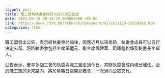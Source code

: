 ```yaml
---
layout: post
title: 職工盟稱執委會成員可自行決定去留
date: 2021-09-18 00:38:25.000000000 +08:00
link: https://news.rthk.hk/rthk/ch/component/k2/1611123-20210918.htm
categories: rthk
---
```


職工盟發出公告，表示經執委會討論後，因應近月以來局勢，執委會成員可以自行決定去留。現時執委會包括主席黃迺元、副主席鄧建華、司庫鍾松輝及秘書長李卓人。

公告表示，慶幸多個工會的執委與職工盟走到今日，其餘執委會成員現已離任。至於職工盟的未來路向，將於星期日召開記者會，一次過向公眾交代。
